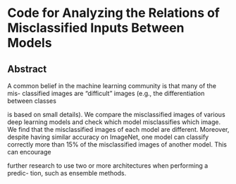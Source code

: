 # Code for Analyzing the Relations of Misclassified Inputs Between Models

## Abstract

A common belief in the machine learning community is that many of the mis-
classified images are “difficult” images (e.g., the differentiation between classes

is based on small details). We compare the misclassified images of various deep
learning models and check which model misclassifies which image. We find
that the misclassified images of each model are different. Moreover, despite
having similar accuracy on ImageNet, one model can classify correctly more
than 15% of the misclassified images of another model. This can encourage

further research to use two or more architectures when performing a predic-
tion, such as ensemble methods.
